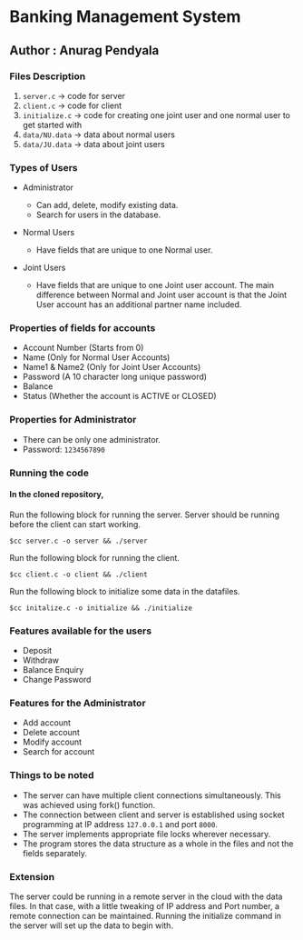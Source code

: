 # Banking Management System

## Author : Anurag Pendyala

### Files Description
1. `server.c` 		-> code for server
2. `client.c`		-> code for client
3. `initialize.c` 	-> code for creating one joint user and one normal user to get started with
4. `data/NU.data` 	-> data about normal users
5. `data/JU.data`	-> data about joint users

### Types of Users

* Administrator
	- Can add, delete, modify existing data.
	- Search for users in the database.

* Normal Users
	- Have fields that are unique to one Normal user.
* Joint Users
	- Have fields that are unique to one Joint user account. The main difference between Normal and Joint user account is that the Joint User account has an additional partner name included.

### Properties of fields for accounts

* Account Number (Starts from 0)
* Name (Only for Normal User Accounts)
* Name1 & Name2 (Only for Joint User Accounts)
* Password (A 10 character long unique password)
* Balance
* Status (Whether the account is ACTIVE or CLOSED)

### Properties for Administrator

* There can be only one administrator.
* Password: `1234567890`
	
### Running the code

#### In the cloned repository,

Run the following block for running the server. Server should be running before the client can start working.
```
$cc server.c -o server && ./server
```

Run the following block for running the client.
```
$cc client.c -o client && ./client
```

Run the following block to initialize some data in the datafiles.
```
$cc initalize.c -o initialize && ./initialize
```

### Features available for the users

* Deposit
* Withdraw
* Balance Enquiry
* Change Password

### Features for the Administrator

* Add account
* Delete account
* Modify account
* Search for account

### Things to be noted

* The server can have multiple client connections simultaneously. This was achieved using fork() function.
* The connection between client and server is established using socket programming at IP address `127.0.0.1` and port `8000`.
* The server implements appropriate file locks wherever necessary.
* The program stores the data structure as a whole in the files and not the fields separately. 

### Extension

The server could be running in a remote server in the cloud with the data files. In that case, with a little tweaking of IP address and Port number, a remote connection can be maintained. Running the initialize command in the server will set up the data to begin with.
